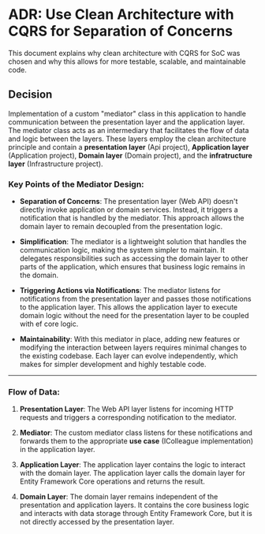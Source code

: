 # ADR: Use Clean Architecture with CQRS for Separation of Concerns
This document explains why clean architecture with CQRS for SoC was chosen and why this allows for more testable, scalable, and maintainable code.  

## Decision

Implementation of a custom "mediator" class in this application to handle communication between the presentation layer and the application layer. The mediator class acts as an intermediary that facilitates the flow of data and logic between the layers.  These layers employ the clean architecture principle and contain a **presentation layer** (Api project), **Application layer** (Application project), **Domain layer** (Domain project), and the **infratructure layer** (Infrastructure project).

### Key Points of the Mediator Design:

- **Separation of Concerns**: The presentation layer (Web API) doesn't directly invoke application or domain services. Instead, it triggers a notification that is handled by the mediator. This approach allows the domain layer to remain decoupled from the presentation logic.
  
- **Simplification**: The mediator is a lightweight solution that handles the communication logic, making the system simpler to maintain. It delegates responsibilities such as accessing the domain layer to other parts of the application, which ensures that business logic remains in the domain.

- **Triggering Actions via Notifications**: The mediator listens for notifications from the presentation layer and passes those notifications to the application layer. This allows the application layer to execute domain logic without the need for the presentation layer to be coupled with ef core logic.

- **Maintainability**: With this mediator in place, adding new features or modifying the interaction between layers requires minimal changes to the existing codebase. Each layer can evolve independently, which makes for simpler development and highly testable code.

----

### Flow of Data:

1. **Presentation Layer**: The Web API layer listens for incoming HTTP requests and triggers a corresponding notification to the mediator.
   
2. **Mediator**: The custom mediator class listens for these notifications and forwards them to the appropriate **use case** (IColleague implementation) in the application layer.

3. **Application Layer**: The application layer contains the logic to interact with the domain layer. The application layer calls the domain layer for Entity Framework Core operations and returns the result.

4. **Domain Layer**: The domain layer remains independent of the presentation and application layers. It contains the core business logic and interacts with data storage through Entity Framework Core, but it is not directly accessed by the presentation layer.